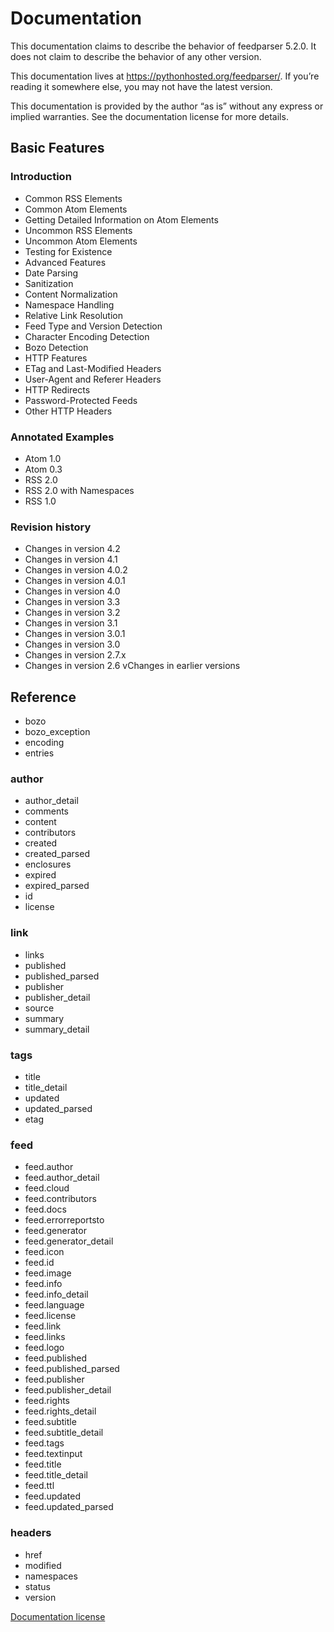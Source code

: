 # Documentation
This documentation claims to describe the behavior of feedparser 5.2.0. It does not claim to describe the behavior of any other version.

This documentation lives at https://pythonhosted.org/feedparser/. If you’re reading it somewhere else, you may not have the latest version.

This documentation is provided by the author “as is” without any express or implied warranties. See the documentation license for more details.

## Basic Features
### Introduction
* Common RSS Elements
* Common Atom Elements
* Getting Detailed Information on Atom Elements
* Uncommon RSS Elements
* Uncommon Atom Elements
* Testing for Existence
* Advanced Features
* Date Parsing
* Sanitization
* Content Normalization
* Namespace Handling
* Relative Link Resolution
* Feed Type and Version Detection
* Character Encoding Detection
* Bozo Detection
* HTTP Features
* ETag and Last-Modified Headers
* User-Agent and Referer Headers
* HTTP Redirects
* Password-Protected Feeds
* Other HTTP Headers

### Annotated Examples
* Atom 1.0
* Atom 0.3
* RSS 2.0
* RSS 2.0 with Namespaces
* RSS 1.0

### Revision history
* Changes in version 4.2
* Changes in version 4.1
* Changes in version 4.0.2
* Changes in version 4.0.1
* Changes in version 4.0
* Changes in version 3.3
* Changes in version 3.2
* Changes in version 3.1
* Changes in version 3.0.1
* Changes in version 3.0
* Changes in version 2.7.x
* Changes in version 2.6
vChanges in earlier versions

## Reference
* bozo
* bozo_exception
* encoding
* entries

### author
* author_detail
* comments
* content
* contributors
* created
* created_parsed
* enclosures
* expired
* expired_parsed
* id
* license

### link
* links
* published
* published_parsed
* publisher
* publisher_detail
* source
* summary
* summary_detail

### tags
* title
* title_detail
* updated
* updated_parsed
* etag

### feed
* feed.author
* feed.author_detail
* feed.cloud
* feed.contributors
* feed.docs
* feed.errorreportsto
* feed.generator
* feed.generator_detail
* feed.icon
* feed.id
* feed.image
* feed.info
* feed.info_detail
* feed.language
* feed.license
* feed.link
* feed.links
* feed.logo
* feed.published
* feed.published_parsed
* feed.publisher
* feed.publisher_detail
* feed.rights
* feed.rights_detail
* feed.subtitle
* feed.subtitle_detail
* feed.tags
* feed.textinput
* feed.title
* feed.title_detail
* feed.ttl
* feed.updated
* feed.updated_parsed

### headers
* href
* modified
* namespaces
* status
* version

[Documentation license](https://pythonhosted.org/feedparser/license.html)
